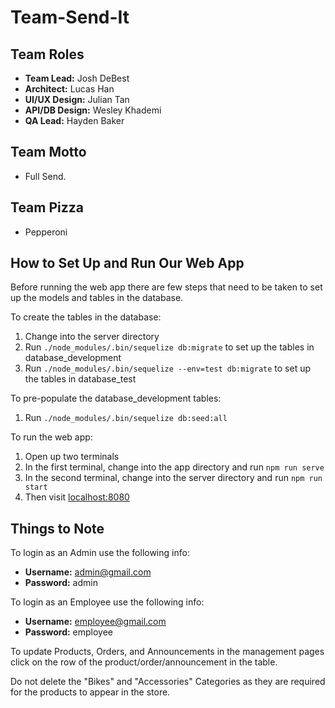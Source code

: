 # Team-Send-It

## Team Roles
* **Team Lead:** Josh DeBest
* **Architect:** Lucas Han
* **UI/UX Design:** Julian Tan
* **API/DB Design:** Wesley Khademi
* **QA Lead:** Hayden Baker

## Team Motto
* Full Send.

## Team Pizza
* Pepperoni

## How to Set Up and Run Our Web App
Before running the web app there are few steps that need to be taken to set up the models and tables in the database.

To create the tables in the database:
1) Change into the server directory
2) Run `./node_modules/.bin/sequelize db:migrate` to set up the tables in database_development
3) Run `./node_modules/.bin/sequelize --env=test db:migrate` to set up the tables in database_test

To pre-populate the database_development tables:
1) Run `./node_modules/.bin/sequelize db:seed:all`

To run the web app:
1) Open up two terminals
2) In the first terminal, change into the app directory and run `npm run serve`
3) In the second terminal, change into the server directory and run `npm run start`
4) Then visit [localhost:8080](localhost:8080)

## Things to Note
To login as an Admin use the following info:
* **Username:** admin@gmail.com
* **Password:** admin

To login as an Employee use the following info:
* **Username:** employee@gmail.com
* **Password:** employee

To update Products, Orders, and Announcements in the management pages click on the row of the product/order/announcement in the table.

Do not delete the "Bikes" and "Accessories" Categories as they are required for the products to appear in the store.
